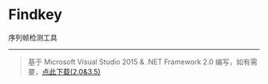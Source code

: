 # Findkey
序列帧检测工具

-------------------------
> 基于 Microsoft Visual Studio 2015 & .NET Framework 2.0 编写，如有需要，[点此下载(2.0&3.5)](https://download.microsoft.com/download/7/0/3/703455ee-a747-4cc8-bd3e-98a615c3aedb/dotNetFx35setup.exe)